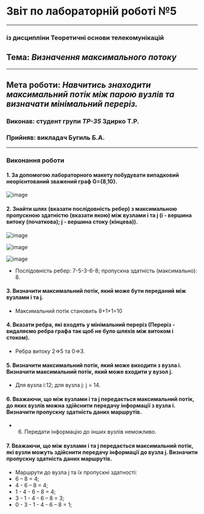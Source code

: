 # Звіт по лабораторній роботі №5
---
### із дисципліни Теоретичні основи телекомунікацій
## Тема: *Визначення максимального потоку*
---
## Мета роботи: *Навчитись знаходити максимальний потік між парою вузлів та визначати мінімальний переріз.*

### Виконав: студент групи *ТР-35* Здирко Т.Р.
### Прийняв: викладач Бугиль Б.А.
---

### Виконання роботи
#### 1.	За допомогою лабораторного макету побудувати випадковий неорієнтований зважений граф G={8,10}.

![image](https://user-images.githubusercontent.com/69114727/118403683-349d8000-b678-11eb-91d8-b16f93965277.png)

#### 2.	Знайти шлях (вказати послідовність ребер) з максимальною пропускною здатністю (вказати якою) між вузлами i та j (i - вершина витоку (початкова); j - вершина стоку (кінцева)).

![image](https://user-images.githubusercontent.com/69114727/118403695-467f2300-b678-11eb-8519-6334d2dd4c9d.png)

![image](https://user-images.githubusercontent.com/69114727/118403712-5434a880-b678-11eb-8999-51db67f4e488.png)

![image](https://user-images.githubusercontent.com/69114727/118403763-9c53cb00-b678-11eb-83c1-6c9e27a5882d.png)


* Послідовність ребер: 7-5-3-6-8; пропускна здатність (максимально): 8. 

#### 3.	Визначити максимальний потік, який може бути переданий між вузлами i та j.
* Максимальний потік становить 8+1+1=10

#### 4.	Вказати ребра, які входять у мінімальний переріз (Переріз - видаляємо ребра графа так щоб не було шляхів між витоком і стоком).
* Ребра витоку 2=>5 та 0=>3.

#### 5.	Визначити максимальний потік, який може виходити з вузла i. Визначити максимальний потік, який може входити у вузол j.
* Для вузла і:12; для вузла j: j = 14.

#### 6.	Вважаючи, що між вузлами i та j передається максимальний потік, до яких вузлів можна здійснити передачу інформації з вузла і. Визначити пропускну здатність даних маршрутів.
* 6.	Передати інформацію до інших вузлів неможливо.

#### 7.	Вважаючи, що між вузлами i та j передається максимальний потік, які вузли можуть здійснити передачу інформації до вузла j. Визначити пропускну здатність даних маршрутів.
* Маршрути до вузла j та їх пропускні здатності:  
* 6 – 8 = 4;  
* 4 - 6 – 8 = 4;  
* 1 - 4 - 6 – 8 = 4;  
* 3 - 1 - 4 - 6 – 8 = 3;  
* 0 - 3 - 1 - 4 - 6 – 8 = 1;  

